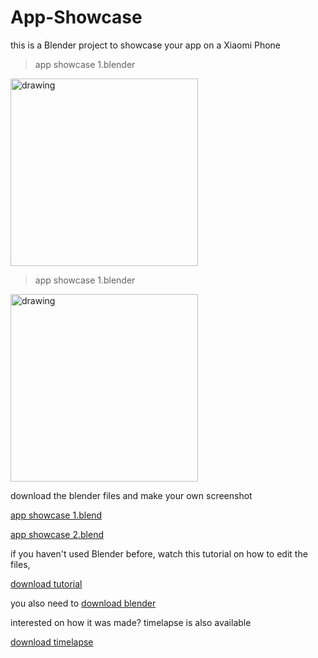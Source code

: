 
# App-Showcase
this is a Blender project to showcase your app on a Xiaomi Phone

> app showcase 1.blender
<img src="https://github.com/hedihadi/App-Showcase/raw/master/render%201.png" alt="drawing" width="300"/>

> app showcase 1.blender
<img src="https://github.com/hedihadi/App-Showcase/raw/master/render%202.png" alt="drawing" width="300"/>

download the blender files and make your own screenshot

[app showcase 1.blend](https://github.com/hedihadi/App-Showcase/raw/master/app%20showcase%201.blend)

[app showcase 2.blend](https://github.com/hedihadi/App-Showcase/raw/master/app%20showcase%202.blend)


if you haven't used Blender before, watch this tutorial on how to edit the files,

[download tutorial](https://github.com/hedihadi/App-Showcase/raw/master/tutorial.mp4)

you also need to [download blender](https://www.blender.org/download/)


interested on how it was made? timelapse is also available

[download timelapse](https://github.com/hedihadi/App-Showcase/raw/master/timelapse.mp4)
